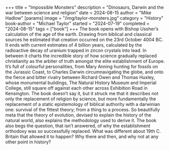 +++
title = "Impossible Monsters"
description = "Dinosaurs, Darwin and the war between science and religion"
date = 2024-08-15
author = "Mike Hadlow"
[params]
    image = "/img/taylor-monsters.jpg"
    category = "History"
    book-author = "Michael Taylor"
    started = "2024-07-19"
    completed = "2024-08-15"
    tags = ["book"]
+++
The book opens with Bishop Ussher’s calculation of the age of the earth. Drawing from biblical and classical sources he estimated that creation occurred on the 23rd October 4004 BC. It ends with current estimates of 4 billion years, calculated by the radioactive decay of uranium trapped in zircon crystals into lead. In between it charts the incredible story of how science gradually replaced christianity as the arbiter of truth amongst the elite establishment of Europe. It’s full of colourful personalities, from Mary Anning hunting for fossils on the Jurassic Coast, to Charles Darwin circumnavigating the globe, and onto the fierce and bitter rivalry between Richard Owen and Thomas Huxley, whose monumental buildings, The Natural History Museum and Imperial College, still square off against each other across Exhibition Road in Kensington. The book doesn’t say it, but it struck me that it describes not only the replacement of religion by science, but more fundamentally the replacement of a static epistemology of biblical authority with a darwinian one: survival of the fittest theory; from a thing to a process. So beautifully meta that the theory of evolution, devised to explain the history of the natural world, also explains the methodology used to derive it. The book also begs the question, that isn’t answered, of why the establishment orthodoxy was so successfully replaced. What was different about 19th C. Britain that allowed it to happen? Why there and then, and why not at any other point in history?
